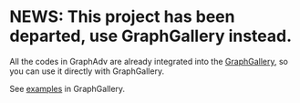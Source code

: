 # NEWS: This project has been departed, use GraphGallery instead.

All the codes in GraphAdv are already integrated into the [GraphGallery](https://github.com/EdisonLeeeee/GraphGallery), so you can use it directly with GraphGallery.

See [examples](https://github.com/EdisonLeeeee/GraphGallery/tree/master/examples/Graph_Adversarial_Learning) in GraphGallery.
